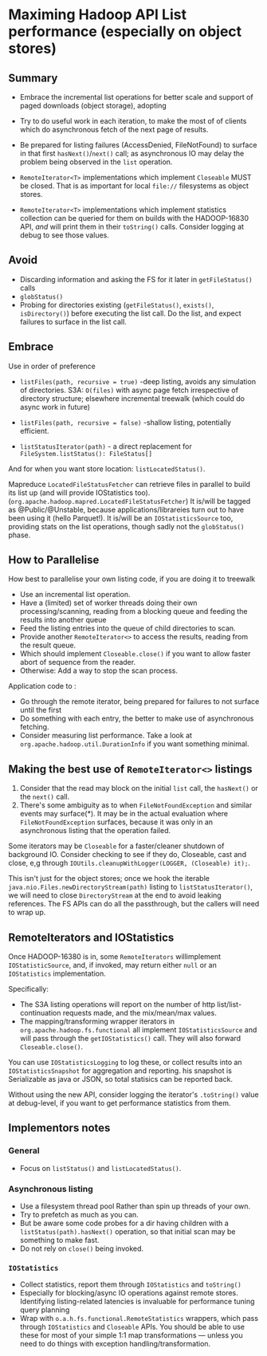 <!---
  Licensed under the Apache License, Version 2.0 (the "License");
  you may not use this file except in compliance with the License.
  You may obtain a copy of the License at
  
   http://www.apache.org/licenses/LICENSE-2.0
  
  Unless required by applicable law or agreed to in writing, software
  distributed under the License is distributed on an "AS IS" BASIS,
  WITHOUT WARRANTIES OR CONDITIONS OF ANY KIND, either express or implied.
  See the License for the specific language governing permissions and
  limitations under the License. See accompanying LICENSE file.
-->

# Maximing Hadoop API List performance (especially on object stores)


## Summary

* Embrace the incremental list operations for better scale and support of paged downloads (object storage), adopting 

* Try to do useful work in each iteration, to make the most of of clients which do asynchronous fetch
  of the next page of results.
* Be prepared for listing failures (AccessDenied, FileNotFound) to surface in that first `hasNext()`/`next()` call;
  as asynchronous IO may delay the problem being observed in the `list` operation.
* `RemoteIterator<T>` implementations which implement `Closeable` MUST be closed.
   That is as important for local `file://` filesystems as object stores.
* `RemoteIterator<T>` implementations which implement statistics collection can be queried for them
   on builds with the HADOOP-16830 API, *and* will print them in their `toString()` calls.
   Consider logging at debug to see those values.

## Avoid 
 * Discarding information and asking the FS for it later in `getFileStatus()` calls
 * `globStatus()`
 * Probing for directories existing (`getFileStatus()`, `exists()`, `isDirectory()`) 
  before executing the list call. Do the list, and expect failures to surface in the list call.
 
## Embrace

Use in order of preference

* `listFiles(path, recursive = true)`  -deep listing, avoids any simulation of directories.
   S3A: `O(files)` with async page fetch irrespective of directory structure;
   elsewhere incremental treewalk (which could do async work in future)

* `listFiles(path, recursive = false)` -shallow listing, potentially efficient.
* `listStatusIterator(path)` - a direct replacement for `FileSystem.listStatus(): FileStatus[]`

And for when you want store location: `listLocatedStatus()`.

Mapreduce `LocatedFileStatusFetcher` can retrieve files in parallel to build its list up (and will provide IOStatistics too). 
(`org.apache.hadoop.mapred.LocatedFileStatusFetcher`)
It is/will be tagged as @Public/@Unstable, because applications/librareies turn out to have been using it (hello Parquet!). 
It is/will be an `IOStatisticsSource` too, providing
stats on the list operations, though sadly not the `globStatus()` phase.

## How to Parallelise

How best to parallelise your own listing code, if you are doing it to treewalk

* Use an incremental list operation.
* Have a (limited) set of worker threads doing their own processing/scanning,
  reading from a blocking queue and feeding the results into another queue
* Feed the listing entries into the queue of child directories to scan. 
* Provide another `RemoteIterator<>` to access the results, reading from the result queue.
* Which should implement `Closeable.close()` if you want to allow faster abort of sequence from the reader.
* Otherwise: Add a way to stop the scan process.

Application code to :

* Go through the remote iterator, being prepared for failures to not surface until the first
* Do something with each entry, the better to make use of asynchronous fetching.
* Consider measuring list performance. Take a look at `org.apache.hadoop.util.DurationInfo` if
you want something minimal.


## Making the best use of `RemoteIterator<>` listings

1. Consider that the read may block on the initial `list` call, the `hasNext()` or the `next()` call.
1. There's some ambiguity as to when `FileNotFoundException` and similar events may surface(*). It may be
in the actual evaluation where `FileNotFoundException` surfaces, because it was only in an
asynchronous listing that the operation failed. 

Some iterators may be `Closeable` for a faster/cleaner shutdown of background IO.
Consider checking to see if they do, Closeable, cast and close, 
e,g through `IOUtils.cleanupWithLogger(LOGGER, (Closeable) it);`.

This isn't just for the object stores; once we hook the iterable
`java.nio.Files.newDirectoryStream(path)` listing to `listStatusIterator()`,
we will need to close `DirectoryStream` at the end to avoid leaking references.
The FS APIs can do all the passthrough, but the callers will need to wrap up. 


## RemoteIterators and IOStatistics


Once HADOOP-16380 is in, some `RemoteIterators` willimplement `IOStatisticSource`,
and, if invoked, may return either `null` or an `IOStatistics` implementation. 

Specifically: 

* The S3A listing operations will report on the number of http list/list-continuation requests made,
  and the mix/mean/max values.
* The mapping/transforming wrapper iterators in `org.apache.hadoop.fs.functional` all
  implement `IOStatisticsSource` and will pass through the `getIOStatistics()` call.
  They will also forward `Closeable.close()`.

You can use `IOStatisticsLogging` to log these, or collect results into
an `IOStatisticsSnapshot` for aggregation and reporting. 
his snapshot is Serializable as java or JSON, so total statisics can be reported back. 

Without using the new API, consider logging the iterator's `.toString()` value at debug-level, if you
want to get performance statistics from them.


## Implementors notes 

### General

* Focus on `listStatus()` and `listLocatedStatus()`.

### Asynchronous listing

* Use a filesystem thread pool Rather than spin up threads of your own.
* Try to prefetch as much as you can.
* But be aware some code probes for a dir having children with a `listStatus(path).hasNext()` operation,
  so that initial scan may be something to make fast.
* Do not rely on `close()` being invoked.

### `IOStatistics`

* Collect statistics, report them through `IOStatistics` and `toString()`
* Especially for blocking/async IO operations against remote stores.
  Identifying listing-related latencies is invaluable for performance tuning query planning
* Wrap with `o.a.h.fs.functional.RemoteStatistics` wrappers,
  which pass through `IOStatistics` and `Closeable` APIs.
  You should be able to use these for most of your simple 1:1 map transformations
  &mdash; unless you need to do things with exception handling/transformation.

 